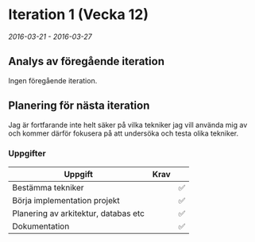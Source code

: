 # Iteration 1 (Vecka 12)
_2016-03-21 - 2016-03-27_
## Analys av föregående iteration
Ingen föregående iteration.
## Planering för nästa iteration
Jag är fortfarande inte helt säker på vilka tekniker jag vill använda mig av och kommer därför fokusera på att undersöka och testa olika tekniker.
### Uppgifter
|Uppgift                                        |Krav||
|-----------------------------------------------|----|------|
|Bestämma tekniker||:white_check_mark:|
|Börja implementation projekt||:white_check_mark:|
|Planering av arkitektur, databas etc||:white_check_mark:|
|Dokumentation||:white_check_mark:|
